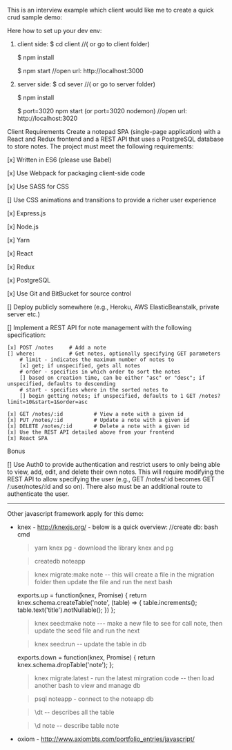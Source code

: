 This is an interview example which client would like me to create a quick crud sample demo:

Here how to set up your dev env:
1. client side:
    $ cd client //( or go to client folder)

    $ npm install

    $ npm start //open url: http://localhost:3000

2. server side:
    $ cd sever //( or go to server folder)

    $ npm install

    $ port=3020 npm start (or port=3020 nodemon) //open url: http://localhost:3020 

Client Requirements
Create a notepad SPA (single-page application) with a React and Redux
frontend and a REST API that uses a PostgreSQL database to store notes.
The project must meet the following requirements:

[x] Written in ES6 (please use Babel)

[x] Use Webpack for packaging client-side code

[x] Use SASS for CSS

[] Use CSS animations and transitions to provide a richer user experience

[x] Express.js

[x] Node.js

[x] Yarn

[x] React

[x] Redux

[x] PostgreSQL

[x] Use Git and BitBucket for source control

[] Deploy publicly somewhere (e.g., Heroku, AWS ElasticBeanstalk, private server etc.)

[] Implement a REST API for note management with the following specification:

    [x] POST /notes     # Add a note
    [] where:           # Get notes, optionally specifying GET parameters
        # limit - indicates the maximum number of notes to
        [x] get; if unspecified, gets all notes
        # order - specifies in which order to sort the notes
        [] based on creation time, can be either "asc" or "desc"; if unspecified, defaults to descending
        # start - specifies where in the sorted notes to
        [] begin getting notes; if unspecified, defaults to 1 GET /notes?limit=10&start=1&order=asc

    [x] GET /notes/:id          # View a note with a given id
    [x] PUT /notes/:id          # Update a note with a given id
    [x] DELETE /notes/:id       # Delete a note with a given id
    [x] Use the REST API detailed above from your frontend
    [x] React SPA

Bonus

[] Use Auth0 to provide authentication and restrict users to only being able
to view, add, edit, and delete their own notes. This will require modifying
the REST API to allow specifying the user (e.g., GET /notes/:id becomes
GET /:user/notes/:id and so on). There also must be an additional route
to authenticate the user.

---------------------------------------------------------
Other javascript framework apply for this demo:
+ knex - http://knexjs.org/ - below is a quick overview:
    //create db: bash cmd

    >yarn knex pg - download the library knex and pg

    >createdb noteapp

    >knex migrate:make note  -- this will create a file in the migration folder then update the file and run the next bash

    exports.up = function(knex, Promise) {
        return knex.schema.createTable('note', (table) => {
            table.increments();
            table.text('title').notNullable();
        })
    };

    >knex seed:make note --- make a new file to see for call note, then update the seed file and run the next 

    >knex seed:run -- update the table in db 

    exports.down = function(knex, Promise) {
        return knex.schema.dropTable('note');
    };

    >knex migrate:latest - run the latest mirgration code -- then load another bash to view and manage db 

    >psql noteapp - connect to the noteapp db

    >\dt  -- describes all the table

    >\d note -- describe table note 
    
+ oxiom - http://www.axiombts.com/portfolio_entries/javascript/